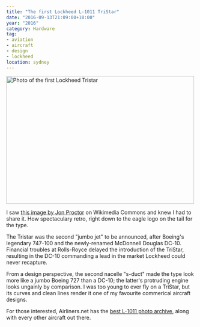 ```yaml
---
title: "The first Lockheed L-1011 TriStar"
date: "2016-09-13T21:09:00+10:00"
year: "2016"
category: Hardware
tag:
- aviation
- aircraft
- design
- lockheed
location: sydney
---
```

<p><img src="https://rubenerd.com/files/2016/firsttristar.jpg" alt="Photo of the first Lockheed Tristar" srcset="https://rubenerd.com/files/2016/firsttristar.jpg 1x, https://rubenerd.com/files/2016/firsttristar@2x.jpg 2x" style="width:500px; height:340px" /></p>

I saw [this image by Jon Proctor] on Wikimedia Commons and knew I had to share it. How spectaculary retro, right down to the eagle logo on the tail for the type.

The Tristar was the second "jumbo jet" to be announced, after Boeing's legendary 747-100 and the newly-renamed McDonnell Douglas DC-10. Financial troubles at Rolls-Royce delayed the introduction of the TriStar, resulting in the DC-10 commanding a lead in the market Lockheed could never recapture. 

From a design perspective, the second nacelle "s-duct" made the type look more like a jumbo Boeing 727 than a DC-10; the latter's protruding engine looks ungainly by comparison. I was too young to ever fly on a TriStar, but its curves and clean lines render it one of my favourite commerical aircraft designs.

For those interested, Airliners.net has the [best L-1011 photo archive], along with every other aircraft out there.

[this image by Jon Proctor]: https://commons.wikimedia.org/wiki/File:Lockheed_L-1011-1_Tristar,_Lockheed_JP5893645.jpg
[best L-1011 photo archive]: http://www.airliners.net/aircraft-data/lockheed-l-1011-tristar-150100150200250/271


